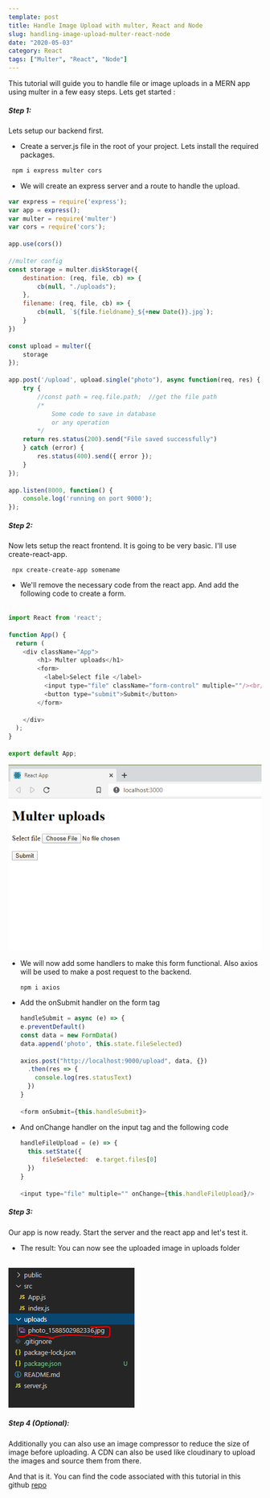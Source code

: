 ```yaml
---
template: post
title: Handle Image Upload with multer, React and Node
slug: handling-image-upload-multer-react-node
date: "2020-05-03"
category: React
tags: ["Multer", "React", "Node"]
---
```


This tutorial will guide you to handle file or image uploads in a MERN app using multer in a few easy steps.
Lets get started : 

##### Step 1: 
Lets setup our backend first.
+ Create a server.js file in the root of your project. Lets install the required packages.
```javascript
 npm i express multer cors
 ```
 + We will create an express server and a route to handle the upload.
```javascript
var express = require('express');
var app = express();
var multer = require('multer')
var cors = require('cors');

app.use(cors())

//multer config
const storage = multer.diskStorage({
    destination: (req, file, cb) => {
        cb(null, "./uploads");
    },
    filename: (req, file, cb) => {
        cb(null, `${file.fieldname}_${+new Date()}.jpg`);
    }
})

const upload = multer({
    storage
});

app.post('/upload', upload.single("photo"), async function(req, res) {
    try {
        //const path = req.file.path;  //get the file path
        /* 
            Some code to save in database
            or any operation
        */
    return res.status(200).send("File saved successfully")
    } catch (error) {
        res.status(400).send({ error });
    }
});

app.listen(8000, function() {
    console.log('running on port 9000');
});
```
##### Step 2: 
Now lets setup the react frontend. It is going to be very basic. I'll use create-react-app.
```
 npx create-create-app somename
```

- We'll remove the necessary code from the react app. And add the following code to create a form.

``` javascript

import React from 'react';

function App() {
  return (
    <div className="App">
        <h1> Multer uploads</h1>
        <form>
          <label>Select file </label>
          <input type="file" className="form-control" multiple=""/><br/><br/>
          <button type="submit">Submit</button>
        </form>
      
    </div>
  );
}

export default App;
```
<img src="./screen1.png" />  
  <br/>

- We will now add some handlers to make this form functional. Also axios will be used to make a post request to the backend.
    ``` 
    npm i axios
    ```
- Add the onSubmit handler on the form tag
    ```javascript
    handleSubmit = async (e) => {
    e.preventDefault()
    const data = new FormData()
    data.append('photo', this.state.fileSelected)

    axios.post("http://localhost:9000/upload", data, {})
      .then(res => { 
        console.log(res.statusText)
      })
    }

    <form onSubmit={this.handleSubmit}>
    ```
- And onChange handler on the input tag and the following code
    ```javascript
    handleFileUpload = (e) => {
      this.setState({
          fileSelected:  e.target.files[0]
      })
    }

    <input type="file" multiple="" onChange={this.handleFileUpload}/>

    ```
##### Step 3:
Our app is now ready. Start the server and the react app and let's test it. 

- The result: You can now see the uploaded image in uploads folder
<br />
  <img src="./screen2.png" />

##### Step 4 (Optional):
Additionally you can also use an image compressor to reduce the size of image before uploading.
A CDN can also be used like cloudinary to upload the images and source them from there.

And that is it. You can find the code associated with this tutorial in this github <a href="https://github.com/muzammil-khan-vst-au4/imageUpload-tutorial" target="_blank">repo</a>
